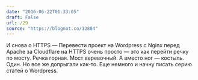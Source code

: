 ```yaml
---
date: "2016-06-22T01:33:05"
draft: False
url: /29
source: "https://blognot.co/12884"
---
```


И снова о HTTPS — 
Перевести проект на Wordpress с Nginx перед Apache за Cloudflare на HTTPS очень просто — это как перейти речку по мосту. Речка горная. Мост веревочный. А вместо ног — костыль. Один. Но все же допрыгали как-то. Еще немного и начну писать серию статей о Wordpress.
